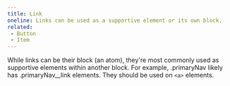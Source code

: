 ```yaml
---
title: Link
oneline: Links can be used as a supportive element or its own block.
related:
 - Button
 - Item
---
```


While links can be their block (an atom), they're most commonly used as supportive elements within another block. For example, .primaryNav likely has .primaryNav__link elements. They should be used on `<a>` elements.
